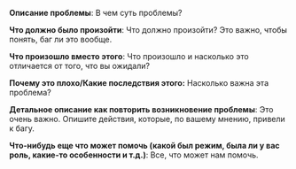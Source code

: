 **Описание проблемы**:
В чем суть проблемы?

**Что должно было произойти**: 
Что должно произойти? Это важно, чтобы понять, баг ли это вообще.

**Что произошло вместо этого**:
Что произошло и насколько это отличается от того, что вы ожидали?

**Почему это плохо/Какие последствия этого:**
Насколько важна эта проблема?

**Детальное описание как повторить возникновение проблемы**:
Это очень важно. Опишите действия, которые, по вашему мнению, привели к багу.

**Что-нибудь еще что может помочь (какой был режим, была ли у вас роль, какие-то особенности и т.д.)**: 
Все, что может нам помочь.
